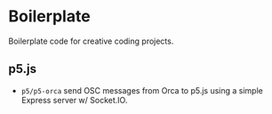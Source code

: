 # Boilerplate

Boilerplate code for creative coding projects.

## p5.js

*   `p5/p5-orca` send OSC messages from Orca to p5.js using a simple Express server w/ Socket.IO.
